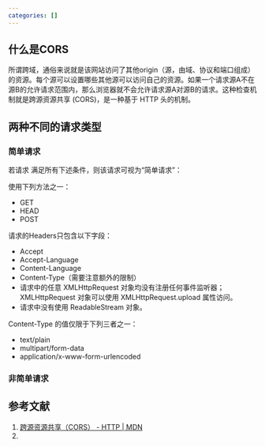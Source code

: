 ```yaml
---
categories: []
---
```

## 什么是CORS

所谓跨域，通俗来说就是该网站访问了其他origin（源，由域、协议和端口组成）的资源。每个源可以设置哪些其他源可以访问自己的资源。如果一个请求源A不在源B的允许请求范围内，那么浏览器就不会允许请求源A对源B的请求。这种检查机制就是跨源资源共享 (CORS)，是一种基于 HTTP 头的机制。

## 两种不同的请求类型

### 简单请求

若请求 满足所有下述条件，则该请求可视为“简单请求”：

使用下列方法之一：

- GET
- HEAD
- POST

请求的Headers只包含以下字段：

- Accept
- Accept-Language
- Content-Language
- Content-Type（需要注意额外的限制）
- 请求中的任意 XMLHttpRequest 对象均没有注册任何事件监听器；XMLHttpRequest 对象可以使用 XMLHttpRequest.upload 属性访问。
- 请求中没有使用 ReadableStream 对象。

Content-Type 的值仅限于下列三者之一：
- text/plain
- multipart/form-data
- application/x-www-form-urlencoded


### 非简单请求


## 参考文献

1. [跨源资源共享（CORS） - HTTP | MDN](https://developer.mozilla.org/zh-CN/docs/Web/HTTP/CORS)
2. 
